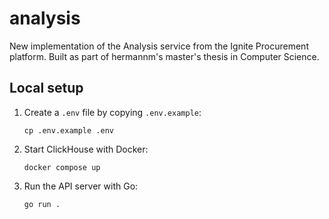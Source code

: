 # analysis

New implementation of the Analysis service from the Ignite Procurement platform. Built as part of
hermannm's master's thesis in Computer Science.

## Local setup

1. Create a `.env` file by copying `.env.example`:

   ```
   cp .env.example .env
   ```

2. Start ClickHouse with Docker:

   ```
   docker compose up
   ```

3. Run the API server with Go:

   ```
   go run .
   ```
